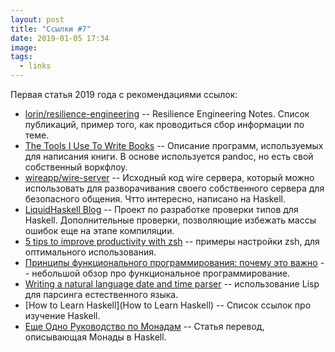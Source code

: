 ```yaml
---
layout: post
title: "Ссылки #7"
date: 2019-01-05 17:34
image:
tags:
  - links
---
```


Первая статья 2019 года с рекомендациями ссылок:

* [lorin/resilience-engineering](https://github.com/lorin/resilience-engineering) -- Resilience Engineering Notes. Список публикаций, пример того, как проводиться сбор информации по теме.
* [The Tools I Use To Write Books](https://thorstenball.com/blog/2018/09/04/the-tools-i-use-to-write-books/) -- Описание программ, используемых для написания книги. В основе используется pandoc, но есть свой собственный воркфлоу.
* [wireapp/wire-server](https://github.com/wireapp/wire-server) -- Исходный код wire сервера, который можно использовать для разворачивания своего собственного сервера для безопасного общения. Чтто интересно, написано на Haskell.
* [LiquidHaskell Blog](https://ucsd-progsys.github.io/liquidhaskell-blog/) -- Проект по разработке проверки типов для Haskell. Дополнительные проверки, позволяющие избежать массы ошибок еще на этапе компиляции.
* [5 tips to improve productivity with zsh](https://opensource.com/article/18/9/tips-productivity-zsh) -- примеры настройки zsh, для оптимального использования.
* [Принципы функционального программирования: почему это важно](https://proglib.io/p/fp-basics/) -- небольшой обзор про функциональное программирование.
* [Writing a natural language date and time parser](https://lisper.in/nlp-date-parser) -- использование Lisp для парсинга естественного языка.
* [How to Learn Haskell](How to Learn Haskell) -- Список ссылок про изучение Haskell.
* [Еще Одно Руководство по Монадам](https://habr.com/post/127556/) -- Статья перевод, описывающая Монады в Haskell.

